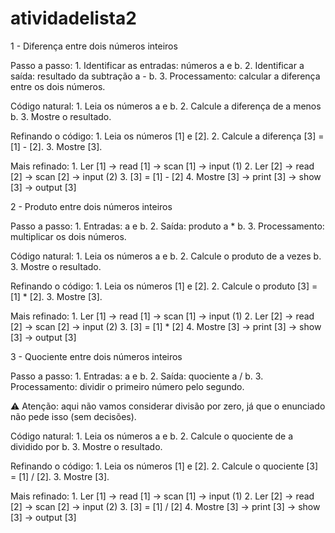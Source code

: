 # atividadelista2
1 - Diferença entre dois números inteiros

Passo a passo:
	1.	Identificar as entradas: números a e b.
	2.	Identificar a saída: resultado da subtração a - b.
	3.	Processamento: calcular a diferença entre os dois números.

Código natural:
	1.	Leia os números a e b.
	2.	Calcule a diferença de a menos b.
	3.	Mostre o resultado.

Refinando o código:
	1.	Leia os números [1] e [2].
	2.	Calcule a diferença [3] = [1] - [2].
	3.	Mostre [3].

Mais refinado:
	1.	Ler [1]  → read [1] → scan [1] → input (1)
	2.	Ler [2]  → read [2] → scan [2] → input (2)
	3.	[3] = [1] - [2]
	4.	Mostre [3] → print [3] → show [3] → output [3]

2 - Produto entre dois números inteiros

Passo a passo:
	1.	Entradas: a e b.
	2.	Saída: produto a * b.
	3.	Processamento: multiplicar os dois números.

Código natural:
	1.	Leia os números a e b.
	2.	Calcule o produto de a vezes b.
	3.	Mostre o resultado.

Refinando o código:
	1.	Leia os números [1] e [2].
	2.	Calcule o produto [3] = [1] * [2].
	3.	Mostre [3].

Mais refinado:
	1.	Ler [1]  → read [1] → scan [1] → input (1)
	2.	Ler [2]  → read [2] → scan [2] → input (2)
	3.	[3] = [1] * [2]
	4.	Mostre [3] → print [3] → show [3] → output [3]

3 - Quociente entre dois números inteiros

Passo a passo:
	1.	Entradas: a e b.
	2.	Saída: quociente a / b.
	3.	Processamento: dividir o primeiro número pelo segundo.

⚠ Atenção: aqui não vamos considerar divisão por zero, já que o enunciado não pede isso (sem decisões).

Código natural:
	1.	Leia os números a e b.
	2.	Calcule o quociente de a dividido por b.
	3.	Mostre o resultado.

Refinando o código:
	1.	Leia os números [1] e [2].
	2.	Calcule o quociente [3] = [1] / [2].
	3.	Mostre [3].

Mais refinado:
	1.	Ler [1]  → read [1] → scan [1] → input (1)
	2.	Ler [2]  → read [2] → scan [2] → input (2)
	3.	[3] = [1] / [2]
	4.	Mostre [3] → print [3] → show [3] → output [3]
